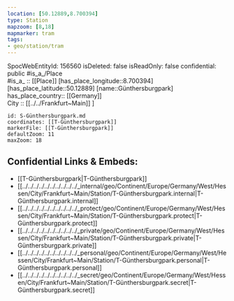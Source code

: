 ```yaml
---
location: [50.12889,8.700394] 
type: Station 
mapzoom: [8,18] 
mapmarker: tram 
tags:
- geo/station/tram
---
```

SpocWebEntityId: 156560
isDeleted: false
isReadOnly: false
confidential: public
#is_a_/Place  
#is_a_ :: [[Place]] 
[has_place_longitude::8.700394] 
[has_place_latitude::50.12889] 
[name::Günthersburgpark] 
has_place_country:: [[Germany]]  
City :: [[../../Frankfurt~Main]] ] 


```leaflet
id: S-Günthersburgpark.md
coordinates: [[T-Günthersburgpark]] 
markerFile: [[T-Günthersburgpark]] 
defaultZoom: 11 
maxZoom: 18
```


## Confidential Links & Embeds: 
- [[T-Günthersburgpark|T-Günthersburgpark]] 
- [[../../../../../../../../../../_internal/geo/Continent/Europe/Germany/West/Hessen/City/Frankfurt~Main/Station/T-Günthersburgpark.internal|T-Günthersburgpark.internal]] 
- [[../../../../../../../../../../_protect/geo/Continent/Europe/Germany/West/Hessen/City/Frankfurt~Main/Station/T-Günthersburgpark.protect|T-Günthersburgpark.protect]] 
- [[../../../../../../../../../../_private/geo/Continent/Europe/Germany/West/Hessen/City/Frankfurt~Main/Station/T-Günthersburgpark.private|T-Günthersburgpark.private]] 
- [[../../../../../../../../../../_personal/geo/Continent/Europe/Germany/West/Hessen/City/Frankfurt~Main/Station/T-Günthersburgpark.personal|T-Günthersburgpark.personal]] 
- [[../../../../../../../../../../_secret/geo/Continent/Europe/Germany/West/Hessen/City/Frankfurt~Main/Station/T-Günthersburgpark.secret|T-Günthersburgpark.secret]] 
